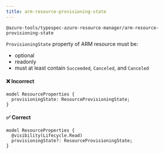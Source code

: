 ```yaml
---
title: arm-resource-provisioning-state
---
```


```text title=- Full name-
@azure-tools/typespec-azure-resource-manager/arm-resource-provisioning-state
```

`ProvisioningState` property of ARM resource must be:

- optional
- readonly
- must at least contain `Succeeded`, `Canceled`, and `Canceled`

#### ❌ Incorrect

```tsp
model ResourceProperties {
  provisioningState: ResourceProvisioningState;
}
```

#### ✅ Correct

```tsp
model ResourceProperties {
  @visibility(Lifecycle.Read)
  provisioningState?: ResourceProvisioningState;
}
```
